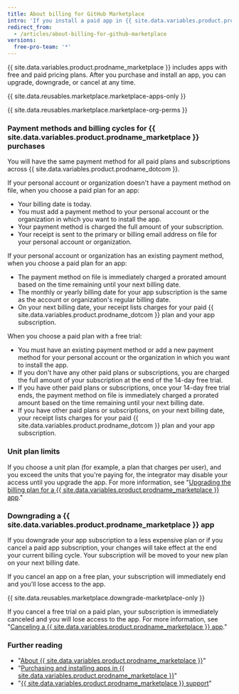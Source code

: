```yaml
---
title: About billing for GitHub Marketplace
intro: 'If you install a paid app in {{ site.data.variables.product.prodname_marketplace }}, your subscription shares your account''s existing billing date, payment method, and receipt.'
redirect_from:
  - /articles/about-billing-for-github-marketplace
versions:
  free-pro-team: '*'
---
```


{{ site.data.variables.product.prodname_marketplace }} includes apps with free and paid pricing plans. After you purchase and install an app, you can upgrade, downgrade, or cancel at any time.

{{ site.data.reusables.marketplace.marketplace-apps-only }}

{{ site.data.reusables.marketplace.marketplace-org-perms }}

### Payment methods and billing cycles for {{ site.data.variables.product.prodname_marketplace }} purchases

You will have the same payment method for all paid plans and subscriptions across {{ site.data.variables.product.prodname_dotcom }}.

If your personal account or organization doesn't have a payment method on file, when you choose a paid plan for an app:
- Your billing date is today.
- You must add a payment method to your personal account or the organization in which you want to install the app.
- Your payment method is charged the full amount of your subscription.
- Your receipt is sent to the primary or billing email address on file for your personal account or organization.

If your personal account or organization has an existing payment method, when you choose a paid plan for an app:
- The payment method on file is immediately charged a prorated amount based on the time remaining until your next billing date.
- The monthly or yearly billing date for your app subscription is the same as the account or organization's regular billing date.
- On your next billing date, your receipt lists charges for your paid {{ site.data.variables.product.prodname_dotcom }} plan and your app subscription.

When you choose a paid plan with a free trial:
- You must have an existing payment method or add a new payment method for your personal account or the organization in which you want to install the app.
- If you don't have any other paid plans or subscriptions, you are charged the full amount of your subscription at the end of the 14-day free trial.
- If you have other paid plans or subscriptions, once your 14-day free trial ends, the payment method on file is immediately charged a prorated amount based on the time remaining until your next billing date.
- If you have other paid plans or subscriptions, on your next billing date, your receipt lists charges for your paid {{ site.data.variables.product.prodname_dotcom }} plan and your app subscription.

### Unit plan limits

If you choose a unit plan (for example, a plan that charges per user), and you exceed the units that you're paying for, the integrator may disable your access until you upgrade the app. For more information, see "[Upgrading the billing plan for a {{ site.data.variables.product.prodname_marketplace }} app](/articles/upgrading-the-billing-plan-for-a-github-marketplace-app)."

### Downgrading a {{ site.data.variables.product.prodname_marketplace }} app

If you downgrade your app subscription to a less expensive plan or if you cancel a paid app subscription, your changes will take effect at the end your current billing cycle. Your subscription will be moved to your new plan on your next billing date.

If you cancel an app on a free plan, your subscription will immediately end and you'll lose access to the app.

{{ site.data.reusables.marketplace.downgrade-marketplace-only }}

If you cancel a free trial on a paid plan, your subscription is immediately canceled and you will lose access to the app. For more information, see "[Canceling a {{ site.data.variables.product.prodname_marketplace }} app](/articles/canceling-a-github-marketplace-app)."

### Further reading

- "[About {{ site.data.variables.product.prodname_marketplace }}](/articles/about-github-marketplace)"
- "[Purchasing and installing apps in {{ site.data.variables.product.prodname_marketplace }}](/articles/purchasing-and-installing-apps-in-github-marketplace)"
- "[{{ site.data.variables.product.prodname_marketplace }} support](/articles/github-marketplace-support)"
